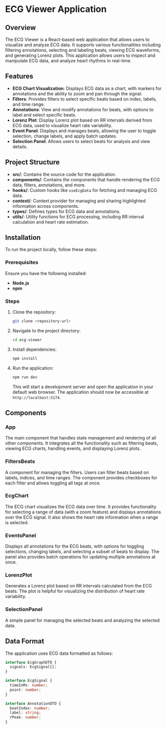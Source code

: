 # ECG Viewer Application

## Overview
The ECG Viewer is a React-based web application that allows users to visualize and analyze ECG data. It supports various functionalities including filtering annotations, selecting and labeling beats, viewing ECG waveforms, and generating Lorenz plots. This application allows users to inspect and manipulate ECG data, and analyze heart rhythms in real-time.

## Features
- **ECG Chart Visualization**: Displays ECG data as a chart, with markers for annotations and the ability to zoom and pan through the signal.
- **Filters**: Provides filters to select specific beats based on index, labels, and time range.
- **Annotations**: View and modify annotations for beats, with options to label and select specific beats.
- **Lorenz Plot**: Display Lorenz plot based on RR intervals derived from ECG data, used to visualize heart rate variability.
- **Event Panel**: Displays and manages beats, allowing the user to toggle selection, change labels, and apply batch updates.
- **Selection Panel**: Allows users to select beats for analysis and view details.

## Project Structure
- **src/**: Contains the source code for the application.
- **components/**: Contains the components that handle rendering the ECG data, filters, annotations, and more.
- **hooks/**: Custom hooks like `useEcgData` for fetching and managing ECG data.
- **context/**: Context provider for managing and sharing highlighted information across components.
- **types/**: Defines types for ECG data and annotations.
- **utils/**: Utility functions for ECG processing, including RR interval calculation and heart rate estimation.

## Installation
To run the project locally, follow these steps:

### Prerequisites
Ensure you have the following installed:
- **Node.js**
- **npm**

### Steps
1. Clone the repository:
    ```bash
    git clone <repository-url>
    ```
2. Navigate to the project directory:
    ```bash
    cd ecg-viewer
    ```
3. Install dependencies:
    ```bash
    npm install
    ```
4. Run the application:
    ```bash
    npm run dev
    ```
    This will start a development server and open the application in your default web browser. The application should now be accessible at `http://localhost:5174`.

## Components

### App
The main component that handles state management and rendering of all other components. It integrates all the functionality such as filtering beats, viewing ECG charts, handling events, and displaying Lorenz plots.

### FiltersBeats
A component for managing the filters. Users can filter beats based on labels, indices, and time ranges. The component provides checkboxes for each filter and allows toggling all tags at once.

### EcgChart
The ECG chart visualizes the ECG data over time. It provides functionality for selecting a range of data (with a zoom feature) and displays annotations over the ECG signal. It also shows the heart rate information when a range is selected.

### EventsPanel
Displays all annotations for the ECG beats, with options for toggling selections, changing labels, and selecting a subset of beats to display. The panel also provides batch operations for updating multiple annotations at once.

### LorenzPlot
Generates a Lorenz plot based on RR intervals calculated from the ECG beats. The plot is helpful for visualizing the distribution of heart rate variability.

### SelectionPanel
A simple panel for managing the selected beats and analyzing the selected data.

## Data Format
The application uses ECG data formatted as follows:

```typescript
interface EcgGraphDTO {
  signals: EcgSignal[];
}

interface EcgSignal {
  timeInMs: number;
  point: number;
}

interface AnnotationDTO {
  beatIndex: number;
  label: string;
  rPeak: number;
}

